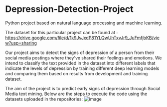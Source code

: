 # Depression-Detection-Project
Python project based on natural language processing and machine learning.

The dataset for this particular project can be found at : https://drive.google.com/file/d/1k9JvJxdP81YLQwUhTxvJr9_JuFmfjbKB/view?usp=sharing

Our project aims to detect the signs of depression of a person from their social media postings where they've shared their feelings and emotions. We intend to classify the text provided in the dataset into different labels that indicate the levels of depression by training different deep learning models and comparing them based on results from development and training dataset.

The aim of the project is to predict early signs of depression through Social Media text mining. Below are the steps to execute the code using the datasets uploaded in the repositories:
![image](https://user-images.githubusercontent.com/91619534/226824404-206b50c9-1513-4997-b525-c0de3e2b5601.png)


